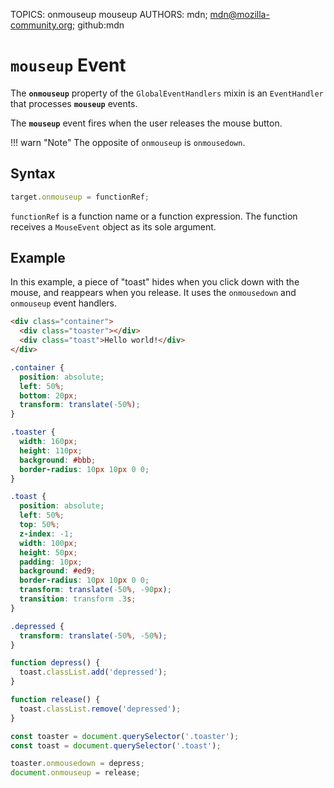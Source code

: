 TOPICS: onmouseup
        mouseup
AUTHORS: mdn; mdn@mozilla-community.org; github:mdn

# `mouseup` Event

The **`onmouseup`** property of the `GlobalEventHandlers` mixin is an `EventHandler` that processes
**`mouseup`** events.

The **`mouseup`** event fires when the user releases the mouse button.

!!! warn "Note"
    The opposite of `onmouseup` is `onmousedown`.

## Syntax

```javascript
target.onmouseup = functionRef;
```

`functionRef` is a function name or a function expression. The function receives a `MouseEvent`
object as its sole argument.

## Example

In this example, a piece of "toast" hides when you click down with the mouse, and reappears when
you release. It uses the `onmousedown` and `onmouseup` event handlers.

```html
<div class="container">
  <div class="toaster"></div>
  <div class="toast">Hello world!</div>
</div>
```

```css
.container {
  position: absolute;
  left: 50%;
  bottom: 20px;
  transform: translate(-50%);
}

.toaster {
  width: 160px;
  height: 110px;
  background: #bbb;
  border-radius: 10px 10px 0 0;
}

.toast {
  position: absolute;
  left: 50%;
  top: 50%;
  z-index: -1;
  width: 100px;
  height: 50px;
  padding: 10px;
  background: #ed9;
  border-radius: 10px 10px 0 0;
  transform: translate(-50%, -90px);
  transition: transform .3s;
}

.depressed {
  transform: translate(-50%, -50%);
}
```

```javascript
function depress() {
  toast.classList.add('depressed');
}

function release() {
  toast.classList.remove('depressed');
}

const toaster = document.querySelector('.toaster');
const toast = document.querySelector('.toast');

toaster.onmousedown = depress;
document.onmouseup = release;
```
